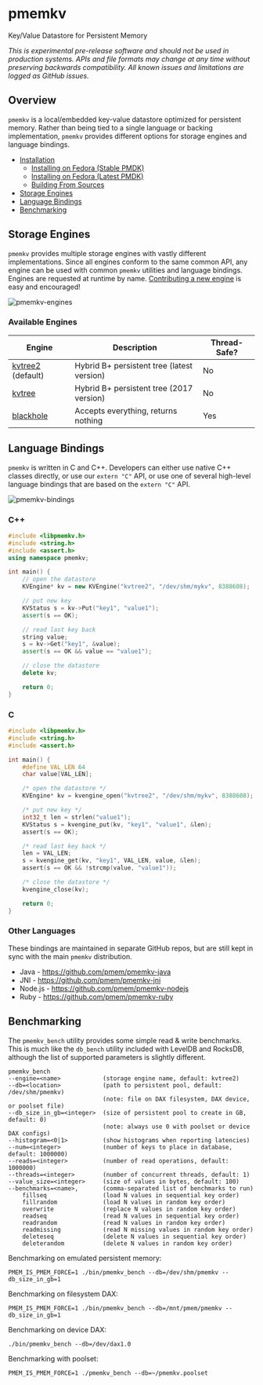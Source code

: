 # pmemkv
Key/Value Datastore for Persistent Memory

*This is experimental pre-release software and should not be used in
production systems. APIs and file formats may change at any time without
preserving backwards compatibility. All known issues and limitations
are logged as GitHub issues.*

Overview
--------

`pmemkv` is a local/embedded key-value datastore optimized for persistent memory.
Rather than being tied to a single language or backing implementation, `pmemkv`
provides different options for storage engines and language bindings.

<ul>
<li><a href="https://github.com/pmem/pmemkv/blob/master/INSTALLING.md">Installation</a>
<ul>
<li><a href="https://github.com/pmem/pmemkv/blob/master/INSTALLING.md#fedora_stable_pmdk">Installing on Fedora (Stable PMDK)</a>
<li><a href="https://github.com/pmem/pmemkv/blob/master/INSTALLING.md#fedora_latest_pmdk">Installing on Fedora (Latest PMDK)</a>
<li><a href="https://github.com/pmem/pmemkv/blob/master/INSTALLING.md#building_from_sources">Building From Sources</a>
</ul>
</li>
<li><a href="#engines">Storage Engines</a></li>
<li><a href="#bindings">Language Bindings</a></li>
<li><a href="#benchmarking">Benchmarking</a></li>
</ul>

<a name="engines"></a>

Storage Engines
---------------

`pmemkv` provides multiple storage engines with vastly different implementations. Since all
engines conform to the same common API, any engine can be used with common `pmemkv` utilities
and language bindings. Engines are requested at runtime by name.
[Contributing a new engine](https://github.com/pmem/pmemkv/blob/master/CONTRIBUTING.md#engines)
is easy and encouraged!

![pmemkv-engines](https://user-images.githubusercontent.com/913363/34419331-68619cfe-ebc0-11e7-9443-fa13dc9decbb.png)

### Available Engines

| Engine  | Description | Thread-Safe? |
| ------- | ----------- | ------------ | 
| [kvtree2](https://github.com/pmem/pmemkv/blob/master/ENGINES.md#kvtree) (default) | Hybrid B+ persistent tree (latest version)| No |
| [kvtree](https://github.com/pmem/pmemkv/blob/master/ENGINES.md#kvtree) | Hybrid B+ persistent tree (2017 version) | No |
| [blackhole](https://github.com/pmem/pmemkv/blob/master/ENGINES.md#blackhole) | Accepts everything, returns nothing | Yes |

<a name="bindings"></a>

Language Bindings
-----------------

`pmemkv` is written in C and C++. Developers can either use native C++ classes directly, or use our `extern "C"` API, or use one of several high-level language bindings that are based on the `extern "C"` API.

![pmemkv-bindings](https://user-images.githubusercontent.com/913363/34419334-6d6252fc-ebc0-11e7-9a34-d78591fb8c40.png)

### C++

```cpp
#include <libpmemkv.h>
#include <string.h>
#include <assert.h>
using namespace pmemkv;

int main() {
    // open the datastore
    KVEngine* kv = new KVEngine("kvtree2", "/dev/shm/mykv", 8388608);  // 8 MB

    // put new key
    KVStatus s = kv->Put("key1", "value1");
    assert(s == OK);

    // read last key back
    string value;
    s = kv->Get("key1", &value);
    assert(s == OK && value == "value1");

    // close the datastore
    delete kv;

    return 0;
}
```

### C

```c
#include <libpmemkv.h>
#include <string.h>
#include <assert.h>

int main() {
    #define VAL_LEN 64
    char value[VAL_LEN];

    /* open the datastore */
    KVEngine* kv = kvengine_open("kvtree2", "/dev/shm/mykv", 8388608);

    /* put new key */
    int32_t len = strlen("value1");
    KVStatus s = kvengine_put(kv, "key1", "value1", &len);
    assert(s == OK);

    /* read last key back */
    len = VAL_LEN;
    s = kvengine_get(kv, "key1", VAL_LEN, value, &len);
    assert(s == OK && !strcmp(value, "value1"));

    /* close the datastore */
    kvengine_close(kv);

    return 0;
}
```

### Other Languages

These bindings are maintained in separate GitHub repos, but are still kept
in sync with the main `pmemkv` distribution.
 
* Java - https://github.com/pmem/pmemkv-java
* JNI - https://github.com/pmem/pmemkv-jni
* Node.js - https://github.com/pmem/pmemkv-nodejs
* Ruby - https://github.com/pmem/pmemkv-ruby

<a name="benchmarking"></a>

Benchmarking
------------

The `pmemkv_bench` utility provides some simple read & write benchmarks. This is
much like the `db_bench` utility included with LevelDB and RocksDB, although the
list of supported parameters is slightly different.

```
pmemkv_bench
--engine=<name>            (storage engine name, default: kvtree2)
--db=<location>            (path to persistent pool, default: /dev/shm/pmemkv)
                           (note: file on DAX filesystem, DAX device, or poolset file)
--db_size_in_gb=<integer>  (size of persistent pool to create in GB, default: 0)
                           (note: always use 0 with poolset or device DAX configs)
--histogram=<0|1>          (show histograms when reporting latencies)
--num=<integer>            (number of keys to place in database, default: 1000000)
--reads=<integer>          (number of read operations, default: 1000000)
--threads=<integer>        (number of concurrent threads, default: 1)
--value_size=<integer>     (size of values in bytes, default: 100)
--benchmarks=<name>,       (comma-separated list of benchmarks to run)
    fillseq                (load N values in sequential key order)
    fillrandom             (load N values in random key order)
    overwrite              (replace N values in random key order)
    readseq                (read N values in sequential key order)
    readrandom             (read N values in random key order)
    readmissing            (read N missing values in random key order)
    deleteseq              (delete N values in sequential key order)
    deleterandom           (delete N values in random key order)
```  

Benchmarking on emulated persistent memory:

```
PMEM_IS_PMEM_FORCE=1 ./bin/pmemkv_bench --db=/dev/shm/pmemkv --db_size_in_gb=1
```

Benchmarking on filesystem DAX:

```
PMEM_IS_PMEM_FORCE=1 ./bin/pmemkv_bench --db=/mnt/pmem/pmemkv --db_size_in_gb=1
```

Benchmarking on device DAX:

```
./bin/pmemkv_bench --db=/dev/dax1.0
```

Benchmarking with poolset:

```
PMEM_IS_PMEM_FORCE=1 ./pmemkv_bench --db=~/pmemkv.poolset
```

